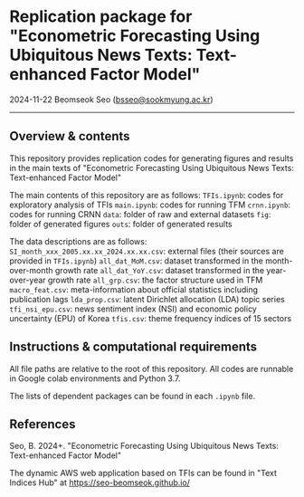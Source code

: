 # Replication package for "Econometric Forecasting Using Ubiquitous News Texts: Text-enhanced Factor Model"

2024-11-22
Beomseok Seo (bsseo@sookmyung.ac.kr)

---
## Overview & contents

This repository provides replication codes for generating figures and results in the main texts of "Econometric Forecasting Using Ubiquitous News Texts: Text-enhanced Factor Model"

The main contents of this repository are as follows:
`TFIs.ipynb`: codes for exploratory analysis of TFIs
`main.ipynb`: codes for running TFM
`crnn.ipynb`: codes for running CRNN
`data`: folder of raw and external datasets
`fig`: folder of generated figures
`outs`: folder of generated results

The data descriptions are as follows:
`SI_month_xxx_2005.xx.xx_2024.xx.xx.csv`: external files (their sources are provided in `TFIs.ipynb`)
`all_dat_MoM.csv`: dataset transformed in the month-over-month growth rate
`all_dat_YoY.csv`: dataset transformed in the year-over-year growth rate
`all_grp.csv`: the factor structure used in TFM
`macro_feat.csv`: meta-information about official statistics including publication lags
`lda_prop.csv`: latent Dirichlet allocation (LDA) topic series
`tfi_nsi_epu.csv`: news sentiment index (NSI) and economic policy uncertainty (EPU) of Korea
`tfis.csv`: theme frequency indices of 15 sectors

## Instructions & computational requirements

All file paths are relative to the root of this repository. All codes are runnable in Google colab environments and Python 3.7.

The lists of dependent packages can be found in each `.ipynb` file.

## References

Seo, B. 2024+. "Econometric Forecasting Using Ubiquitous News Texts: Text-enhanced Factor Model"

The dynamic AWS web application based on TFIs can be found in "Text Indices Hub" at https://seo-beomseok.github.io/
